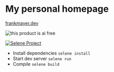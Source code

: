# My personal homepage

[frankmayer.dev](https://frankmayer.dev)

![this product is ai free](https://this-product-is-ai-free.github.io/badge.svg)

[![Selene Project](https://img.shields.io/badge/Selene_Project-2C2D72?logo=lua)](https://github.com/Frank-Mayer/selene)

-   Install dependencies `selene install`
-   Start dev server `selene run`
-   Compile `selene build`
